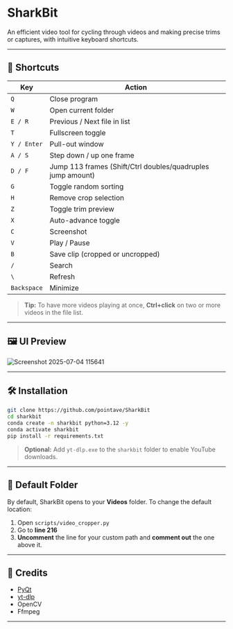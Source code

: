 # SharkBit

An efficient video tool for cycling through videos and making precise trims or captures, with intuitive keyboard shortcuts.

---

## 🔑 Shortcuts

| Key         | Action                                                      |
| ----------- | ----------------------------------------------------------- |
| `Q`         | Close program                                               |
| `W`         | Open current folder                                         |
| `E / R`     | Previous / Next file in list                                |
| `T`         | Fullscreen toggle                                           |
| `Y / Enter` | Pull-out window                                             |
| `A / S`     | Step down / up one frame                                    |
| `D / F`     | Jump 113 frames (Shift/Ctrl doubles/quadruples jump amount) |
| `G`         | Toggle random sorting                                       |
| `H`         | Remove crop selection                                       |
| `Z`         | Toggle trim preview                                         |
| `X`         | Auto-advance toggle                                         |
| `C`         | Screenshot                                                  |
| `V`         | Play / Pause                                                |
| `B`         | Save clip (cropped or uncropped)                            |
| `/`         | Search                                                      |
| `\`         | Refresh                                                     |
| `Backspace` | Minimize                                                    |

> **Tip:** To have more videos playing at once, **Ctrl+click** on two or more videos in the file list.

---

## 🖼️ UI Preview

![Screenshot 2025-07-04 115641](https://github.com/user-attachments/assets/07fc67da-8e1d-4623-9879-4fc1a0ced63a)

---

## 🛠️ Installation

```bash
git clone https://github.com/pointave/SharkBit
cd sharkbit
conda create -n sharkbit python=3.12 -y
conda activate sharkbit
pip install -r requirements.txt
```

> **Optional:** Add `yt-dlp.exe` to the `sharkbit` folder to enable YouTube downloads.

---

## 📁 Default Folder

By default, SharkBit opens to your **Videos** folder.
To change the default location:

1. Open `scripts/video_cropper.py`
2. Go to **line 216**
3. **Uncomment** the line for your custom path and **comment out** the one above it.

---

## 🙌 Credits

* [PyQt](https://riverbankcomputing.com/software/pyqt/)
* [yt-dlp](https://github.com/yt-dlp/yt-dlp)
* OpenCV
* Ffmpeg

---

